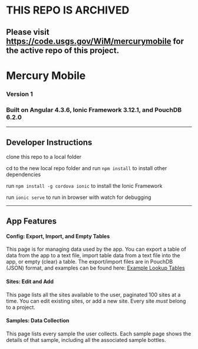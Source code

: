 # THIS REPO IS ARCHIVED
## Please visit https://code.usgs.gov/WiM/mercurymobile for the active repo of this project.

# Mercury Mobile
### Version 1
### Built on Angular 4.3.6, Ionic Framework 3.12.1, and PouchDB 6.2.0


----------

## Developer Instructions

clone this repo to a local folder

cd to the new local repo folder and run `npm install` to install other dependencies

run `npm install -g cordova ionic` to install the Ionic Framework

run `ionic serve` to run in browser with watch for debugging

---

## App Features

#### Config: Export, Import, and Empty Tables
This page is for managing data used by the app.
You can export a table of data from the app to a text file, import table data from a text file into the app, or empty (clear) a table.
The export/import files are in PouchDB (JSON) format, and examples can be found here:
[Example Lookup Tables](http://mercury.wim.usgs.gov/examples/)

#### Sites: Edit and Add
This page lists all the sites available to the user, paginated 100 sites at a time.
You can edit existing sites, or add a new site. Every site *must* belong to a project.

#### Samples: Data Collection
This page lists every sample the user collects.
Each sample page shows the details of that sample, including all the associated sample bottles.
